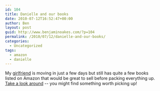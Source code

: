 ```yaml
---
id: 104
title: Danielle and our books
date: 2010-07-12T16:52:47+00:00
author: Ben
layout: post
guid: http://www.benjaminoakes.com/?p=104
permalink: /2010/07/12/danielle-and-our-books/
categories:
  - Uncategorized
tags:
  - amazon
  - danielle
---
```

My [girlfriend](http://theadventuresofdanielle05.blogspot.com/) is moving in just a few days but still has quite a few books listed on Amazon that would be great to sell before packing everything up. [Take a look around](http://www.amazon.com/shops/alternate-imagination-media) -- you might find something worth picking up!
